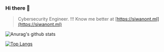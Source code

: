 ### Hi there 👋

> Cybersecurity Engineer. !!! Know me better at [https://siwanont.ml](https://siwanont.ml)

![Anurag's github stats](https://github-readme-stats.vercel.app/api?username=va1kar1e&count_private=true&show_icons=true)
<!-- [![Top Langs](https://github-readme-stats.vercel.app/api/top-langs/?username=va1kar1e&layout=compact)](https://github.com/anuraghazra/github-readme-stats) -->
[![Top Langs](https://github-readme-stats.vercel.app/api/top-langs/?username=va1kar1e&langs_count=10)](https://github.com/anuraghazra/github-readme-stats)


<!--
**va1kar1e/va1kar1e** is a ✨ _special_ ✨ repository because its `README.md` (this file) appears on your GitHub profile.

Here are some ideas to get you started:

- 🔭 I’m currently working on ...
- 🌱 I’m currently learning ...
- 👯 I’m looking to collaborate on ...
- 🤔 I’m looking for help with ...
- 💬 Ask me about ...
- 📫 How to reach me: ...
- 😄 Pronouns: ...
- ⚡ Fun fact: ...
-->
